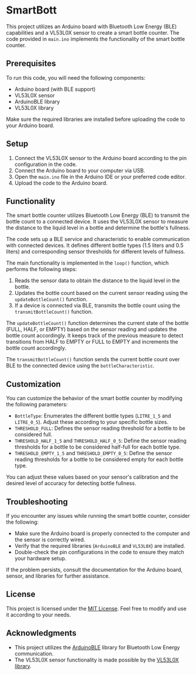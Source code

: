 # SmartBott

This project utilizes an Arduino board with Bluetooth Low Energy (BLE) capabilities and a VL53L0X sensor to create a smart bottle counter. The code provided in `main.ino` implements the functionality of the smart bottle counter.

## Prerequisites

To run this code, you will need the following components:

- Arduino board (with BLE support)
- VL53L0X sensor
- ArduinoBLE library
- VL53L0X library

Make sure the required libraries are installed before uploading the code to your Arduino board.

## Setup

1. Connect the VL53L0X sensor to the Arduino board according to the pin configuration in the code.
2. Connect the Arduino board to your computer via USB.
3. Open the `main.ino` file in the Arduino IDE or your preferred code editor.
4. Upload the code to the Arduino board.

## Functionality

The smart bottle counter utilizes Bluetooth Low Energy (BLE) to transmit the bottle count to a connected device. It uses the VL53L0X sensor to measure the distance to the liquid level in a bottle and determine the bottle's fullness.

The code sets up a BLE service and characteristic to enable communication with connected devices. It defines different bottle types (1.5 liters and 0.5 liters) and corresponding sensor thresholds for different levels of fullness.

The main functionality is implemented in the `loop()` function, which performs the following steps:

1. Reads the sensor data to obtain the distance to the liquid level in the bottle.
2. Updates the bottle count based on the current sensor reading using the `updateBottleCount()` function.
3. If a device is connected via BLE, transmits the bottle count using the `transmitBottleCount()` function.

The `updateBottleCount()` function determines the current state of the bottle (FULL, HALF, or EMPTY) based on the sensor reading and updates the bottle count accordingly. It keeps track of the previous measure to detect transitions from HALF to EMPTY or FULL to EMPTY and increments the bottle count accordingly.

The `transmitBottleCount()` function sends the current bottle count over BLE to the connected device using the `bottleCharacteristic`.

## Customization

You can customize the behavior of the smart bottle counter by modifying the following parameters:

- `BottleType`: Enumerates the different bottle types (`LITRE_1_5` and `LITRE_0_5`). Adjust these according to your specific bottle sizes.
- `THRESHOLD_FULL`: Defines the sensor reading threshold for a bottle to be considered full.
- `THRESHOLD_HALF_1_5` and `THRESHOLD_HALF_0_5`: Define the sensor reading thresholds for a bottle to be considered half-full for each bottle type.
- `THRESHOLD_EMPTY_1_5` and `THRESHOLD_EMPTY_0_5`: Define the sensor reading thresholds for a bottle to be considered empty for each bottle type.

You can adjust these values based on your sensor's calibration and the desired level of accuracy for detecting bottle fullness.

## Troubleshooting

If you encounter any issues while running the smart bottle counter, consider the following:

- Make sure the Arduino board is properly connected to the computer and the sensor is correctly wired.
- Verify that the required libraries (`ArduinoBLE` and `VL53L0X`) are installed.
- Double-check the pin configurations in the code to ensure they match your hardware setup.

If the problem persists, consult the documentation for the Arduino board, sensor, and libraries for further assistance.

## License

This project is licensed under the [MIT License](LICENSE). Feel free to modify and use it according to your needs.

## Acknowledgments

- This project utilizes the [ArduinoBLE](https://www.arduino.cc/en/Reference/ArduinoBLE) library for Bluetooth Low Energy communication.
- The VL53L0X sensor functionality is made possible by the [VL53L0X library](https://github.com/pololu/vl53l0x-arduino).
